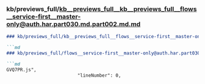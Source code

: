 ### kb/previews_full/kb__previews_full__kb__previews_full__flows__service-first__master-only@auth.har.part030.md.part002.md.md

```md
### kb/previews_full/kb__previews_full__flows__service-first__master-only@auth.har.part030.md.part002.md

```md
### kb/previews_full/flows__service-first__master-only@auth.har.part030.md (part 002)

```md
GVQ7PR.js",
                          "lineNumber": 0,
          
```

```

```

```
